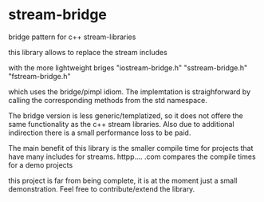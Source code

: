 # stream-bridge
bridge pattern for c++ stream-libraries

this library allows to replace the stream includes
<iostream>
<iomanip>
<sstream>
<fstream>

with the more lightweight briges
"iostream-bridge.h"
"sstream-bridge.h"
"fstream-bridge.h"

which uses the bridge/pimpl idiom. The implemtation is straighforward by calling
the corresponding methods from the std namespace.

The bridge version is less generic/templatized, so it does not offere the same functionality
as the c++ stream libraries. Also due to additional indirection there is a small performance
loss to be paid.

The main benefit of this library is the smaller compile time for projects that have many
includes for streams. httpp.... .com compares the compile times for a demo projects

this project is far from being complete, it is at the moment just a small demonstration. 
Feel free to contribute/extend the library.
